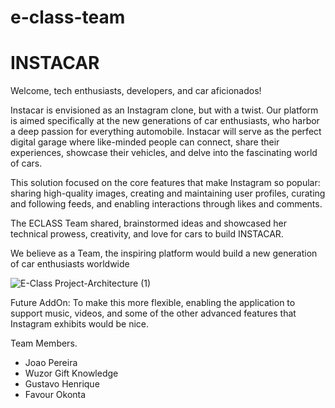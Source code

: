 # e-class-team

# INSTACAR

Welcome, tech enthusiasts, developers, and car aficionados! 

Instacar is envisioned as an Instagram clone, but with a twist. Our platform is aimed
specifically at the new generations of car enthusiasts, who harbor a deep passion for
everything automobile. Instacar will serve as the perfect digital garage where
like-minded people can connect, share their experiences, showcase their vehicles,
and delve into the fascinating world of cars.

This solution focused on the core features that make Instagram so popular:
sharing high-quality images, creating and maintaining user profiles, curating and
following feeds, and enabling interactions through likes and comments. 


The ECLASS Team shared, brainstormed ideas and showcased her technical prowess,
creativity, and love for cars to build INSTACAR. 

We believe as a Team, the inspiring platform would build a new generation
of car enthusiasts worldwide

![E-Class Project-Architecture (1)](https://github.com/UntangleTheCloudHQ/e-class-team/assets/71400388/f5a911d6-57ca-4c80-980b-19341713a1b4)


Future AddOn: To make this more flexible, enabling the application to support
music, videos, and some of the other advanced features that Instagram exhibits would be nice.




Team Members.
 - Joao Pereira
 - Wuzor Gift Knowledge
 - Gustavo Henrique
 - Favour Okonta

